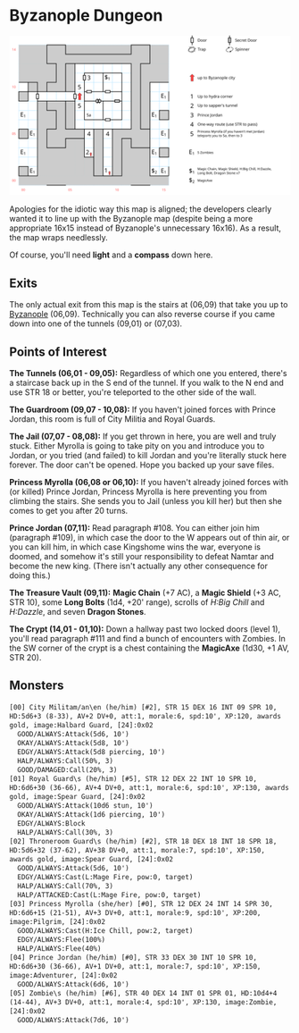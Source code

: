 # Byzanople Dungeon

![map](byzanople-dungeon.svg)

Apologies for the idiotic way this map is aligned; the developers clearly wanted it to line up with the Byzanople map (despite being a more appropriate 16x15 instead of Byzanople's unnecessary 16x16). As a result, the map wraps needlessly.

Of course, you'll need **light** and a **compass** down here.

## Exits

The only actual exit from this map is the stairs at (06,09) that take you up to [Byzanople](byzanople.md) (06,09). Technically you can also reverse course if you came down into one of the tunnels (09,01) or (07,03).

## Points of Interest

**The Tunnels (06,01 - 09,05):** Regardless of which one you entered, there's a staircase back up in the S end of the tunnel. If you walk to the N end and use STR 18 or better, you're teleported to the other side of the wall.

**The Guardroom (09,07 - 10,08):** If you haven't joined forces with Prince Jordan, this room is full of City Militia and Royal Guards.

**The Jail (07,07 - 08,08):** If you get thrown in here, you are well and truly stuck. Either Myrolla is going to take pity on you and introduce you to Jordan, or you tried (and failed) to kill Jordan and you're literally stuck here forever. The door can't be opened. Hope you backed up your save files.

**Princess Myrolla (06,08 or 06,10):** If you haven't already joined forces with (or killed) Prince Jordan, Princess Myrolla is here preventing you from climbing the stairs. She sends you to Jail (unless you kill her) but then she comes to get you after 20 turns.

**Prince Jordan (07,11):** Read paragraph #108. You can either join him (paragraph #109), in which case the door to the W appears out of thin air, or you can kill him, in which case Kingshome wins the war, everyone is doomed, and somehow it's still your responsibility to defeat Namtar and become the new king. (There isn't actually any other consequence for doing this.)

**The Treasure Vault (09,11):** **Magic Chain** (+7 AC), a **Magic Shield** (+3 AC, STR 10), some **Long Bolts** (1d4, +20' range), scrolls of *H:Big Chill* and *H:Dazzle*, and seven **Dragon Stones**.

**The Crypt (14,01 - 01,10):** Down a hallway past two locked doors (level 1), you'll read paragraph #111 and find a bunch of encounters with Zombies. In the SW corner of the crypt is a chest containing the **MagicAxe** (1d30, +1 AV, STR 20).

## Monsters

    [00] City Militam/an\en (he/him) [#2], STR 15 DEX 16 INT 09 SPR 10, HD:5d6+3 (8-33), AV+2 DV+0, att:1, morale:6, spd:10', XP:120, awards gold, image:Halbard Guard, [24]:0x02
      GOOD/ALWAYS:Attack(5d6, 10')
      OKAY/ALWAYS:Attack(5d8, 10')
      EDGY/ALWAYS:Attack(5d8 piercing, 10')
      HALP/ALWAYS:Call(50%, 3)
      GOOD/DAMAGED:Call(20%, 3)
    [01] Royal Guard\s (he/him) [#5], STR 12 DEX 22 INT 10 SPR 10, HD:6d6+30 (36-66), AV+4 DV+0, att:1, morale:6, spd:10', XP:130, awards gold, image:Spear Guard, [24]:0x02
      GOOD/ALWAYS:Attack(10d6 stun, 10')
      OKAY/ALWAYS:Attack(1d6 piercing, 10')
      EDGY/ALWAYS:Block
      HALP/ALWAYS:Call(30%, 3)
    [02] Throneroom Guard\s (he/him) [#2], STR 18 DEX 18 INT 18 SPR 18, HD:5d6+32 (37-62), AV+38 DV+0, att:1, morale:7, spd:10', XP:150, awards gold, image:Spear Guard, [24]:0x02
      GOOD/ALWAYS:Attack(5d6, 10')
      EDGY/ALWAYS:Cast(L:Mage Fire, pow:0, target)
      HALP/ALWAYS:Call(70%, 3)
      HALP/ATTACKED:Cast(L:Mage Fire, pow:0, target)
    [03] Princess Myrolla (she/her) [#0], STR 12 DEX 24 INT 14 SPR 30, HD:6d6+15 (21-51), AV+3 DV+0, att:1, morale:9, spd:10', XP:200, image:Pilgrim, [24]:0x02
      GOOD/ALWAYS:Cast(H:Ice Chill, pow:2, target)
      EDGY/ALWAYS:Flee(100%)
      HALP/ALWAYS:Flee(40%)
    [04] Prince Jordan (he/him) [#0], STR 33 DEX 30 INT 10 SPR 10, HD:6d6+30 (36-66), AV+1 DV+0, att:1, morale:7, spd:10', XP:150, image:Adventurer, [24]:0x02
      GOOD/ALWAYS:Attack(6d6, 10')
    [05] Zombie\s (he/him) [#6], STR 40 DEX 14 INT 01 SPR 01, HD:10d4+4 (14-44), AV+3 DV+0, att:1, morale:4, spd:10', XP:130, image:Zombie, [24]:0x02
      GOOD/ALWAYS:Attack(7d6, 10')
